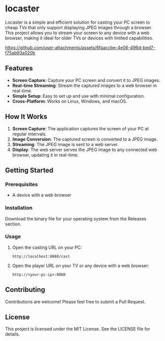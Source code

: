 # locaster

Locaster is a simple and efficient solution for casting your PC screen to cheap TVs that only support displaying JPEG images through a browser. This project allows you to stream your screen to any device with a web browser, making it ideal for older TVs or devices with limited capabilities.


https://github.com/user-attachments/assets/6faaccbe-4e06-496d-bed7-f75ab93a020b


## Features

- **Screen Capture**: Capture your PC screen and convert it to JPEG images.
- **Real-time Streaming**: Stream the captured images to a web browser in real-time.
- **Simple Setup**: Easy to set up and use with minimal configuration.
- **Cross-Platform**: Works on Linux, Windows, and macOS.

## How It Works

1. **Screen Capture**: The application captures the screen of your PC at regular intervals.
2. **Image Conversion**: The captured screen is converted to a JPEG image.
3. **Streaming**: The JPEG image is sent to a web server.
4. **Display**: The web server serves the JPEG image to any connected web browser, updating it in real-time.

## Getting Started

### Prerequisites

- A device with a web browser

### Installation

Download the binary file for your operating system from the Releases section.

### Usage

1. Open the casting URL on your PC:
    ```
    http://localhost:8080/cast
    ```

2. Open the player URL on your TV or any device with a web browser:
    ```
    http://<your-pc-ip>:8080
    ```

## Contributing

Contributions are welcome! Please feel free to submit a Pull Request.

## License

This project is licensed under the MIT License. See the LICENSE file for details.
